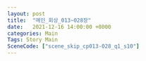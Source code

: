 ```yaml
---
layout: post
title:  "메인_회상_013~028장"
date:   2021-12-16 14:00:00 +0000
categories: Main
Tags: Story Main
SceneCode: ["scene_skip_cp013-028_q1_s10"]
---
```

